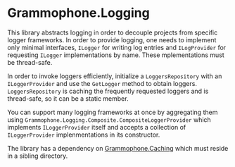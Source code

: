 # Grammophone.Logging
This library abstracts logging in order to decouple projects from specific logger frameworks.
In order to provide logging, one needs to implement only minimal interfaces, `ILogger`
for writing log entries and `ILogProvider` for requesting `ILogger` implementations by name.
These mplementations must be thread-safe.

In order to invoke loggers efficiently, initialize a `LoggersRepository` with an `ILoggerProvider` and use the `GetLogger`
method to obtain loggers. `LoggersRepository` is caching the frequently requested loggers and is thread-safe, so it can be
a static member.

You can support many logging frameworks at once by aggregating them
using `Grammophone.Logging.Composite.CompositeLoggerProvider` which implements `ILoggerProvider` itself and accepts a collection of `ILoggerProvider` implenmentations in its constructor.

The library has a dependency on [Grammophone.Caching](https://github.com/grammophone/Grammophone.Caching) which must reside in a sibling directory.
